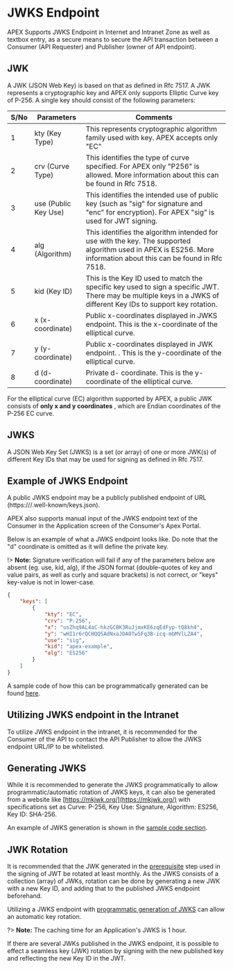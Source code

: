 # JWKS Endpoint

APEX Supports JWKS Endpoint in Internet and Intranet Zone as well as textbox entry, as a secure means to secure the API transaction between a Consumer (API Requester) and Publisher (owner of API endpoint).

## JWK

A JWK (JSON Web Key) is based on that as defined in Rfc 7517. A JWK represents a cryptographic key and APEX only supports Elliptic Curve key of P-256. A single key should consist of the following parameters:

| S/No | Parameters           | Comments                                                                                                                                                          |
| ---- | -------------------- | ----------------------------------------------------------------------------------------------------------------------------------------------------------------- |
| 1    | kty (Key Type)       | This represents cryptographic algorithm family used with key. APEX accepts only "EC"                                                                              |
| 2    | crv (Curve Type)     | This identifies the type of curve specified. For APEX only "P256" is allowed. More information about this can be found in Rfc 7518.                               |
| 3    | use (Public Key Use) | This identifies the intended use of public key (such as "sig" for signature and "enc" for encryption). For APEX "sig" is used for JWT signing.                    |
| 4    | alg (Algorithm)      | This identifies the algorithm intended for use with the key. The supported algorithm used in APEX is ES256. More information about this can be found in Rfc 7518. |
| 5    | kid (Key ID)         | This is the Key ID used to match the specific key used to sign a specific JWT. There may be multiple keys in a JWKS of different Key IDs to support key rotation.  |
| 6    | x (x-coordinate)     | Public x-coordinates displayed in JWKS endpoint. This is the x-coordinate of the elliptical curve.                                                                |
| 7    | y (y-coordinate)     | Public x-coordinates displayed in JWK endpoint. . This is the y-coordinate of the elliptical curve.                                                               |
| 8    | d (d-coordinate)     | Private d- coordinate. This is the y-coordinate of the elliptical curve.                                                                                          |

For the elliptical curve (EC) algorithm supported by APEX, a public JWK consists of **only x and y coordinates** , which are Endian coordinates of the P-256 EC curve.

## JWKS

A JSON Web Key Set (JWKS) is a set (or array) of one or more JWK(s) of different Key IDs that may be used for signing as defined in Rfc 7517.

## Example of JWKS Endpoint

A public JWKS endpoint may be a publicly published endpoint of URL (https://<domain>/.well-known/keys.json).

APEX also supports manual input of the JWKS endpoint text of the Consumer in the Application screen of the Consumer's Apex Portal.

Below is an example of what a JWKS endpoint looks like. Do note that the "d" coordinate is omitted as it will define the private key.

!> **Note:** Signature verification will fail if any of the parameters below are absent (eg. use, kid, alg), if the JSON format (double-quotes of key and value pairs, as well as curly and square brackets) is not correct, or "keys" key-value is not in lower-case.

```JSON
{
    "keys": [
        {
            "kty": "EC",
            "crv": "P-256",
            "x": "usZhq9AL4aC-hkzGCBK3RuJjmxKE6zqEdFyp-tQ8kh4",
            "y": "wHI1r6rQCHQQSAdNxaJDA0Tw5Fq3B-icq-mbMVlLZA4",
            "use": "sig",
            "kid": "apex-example",
            "alg": "ES256"
        }
    ]
}
```

A sample code of how this can be programmatically generated can be found [here](sections/auth/jwt-sample#jwks-endpoint).

## Utilizing JWKS endpoint in the Intranet

To utilize JWKS endpoint in the intranet, it is recommended for the Consumer of the API to contact the API Publisher to allow the JWKS endpoint URL/IP to be whitelisted.

## Generating JWKS

While it is recommended to generate the JWKS programmatically to allow programmatic/automatic rotation of JWKS keys, it can also be generated from a website like [https://mkjwk.org/](https://mkjwk.org/) with specifications set as Curve: P-256, Key Use: Signature, Algorithm: ES256, Key ID: SHA-256.

An example of JWKS generation is shown in the [sample code section](sections/auth/jwt-sample#jwks-endpoint).

## JWK Rotation

It is recommended that the JWK generated in the [prerequisite](sections/auth/jwt-auth#prerequisites-jwks-endpoint) step used in the signing of JWT be rotated at least monthly. As the JWKS consists of a collection (array) of JWKs, rotation can be done by generating a new JWK with a new Key ID, and adding that to the published JWKS endpoint beforehand.

Utilizing a JWKS endpoint with [programmatic generation of JWKS](sections/auth/jwt-sample#jwks-endpoint) can allow an automatic key rotation.

?> **Note:** The caching time for an Application's JWKS is 1 hour.

If there are several JWKs published in the JWKS endpoint, it is possible to effect a seamless key (JWK) rotation by signing with the new published key and reflecting the new Key ID in the JWT.
